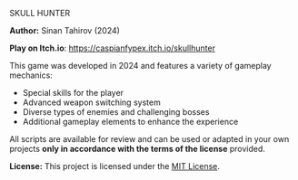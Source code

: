SKULL HUNTER

**Author:** Sinan Tahirov (2024)

**Play on Itch.io**: https://caspianfypex.itch.io/skullhunter

This game was developed in 2024 and features a variety of gameplay mechanics:

- Special skills for the player  
- Advanced weapon switching system  
- Diverse types of enemies and challenging bosses  
- Additional gameplay elements to enhance the experience  

All scripts are available for review and can be used or adapted in your own projects **only in accordance with the terms of the license** provided.

**License:** This project is licensed under the [MIT License](LICENSE).
